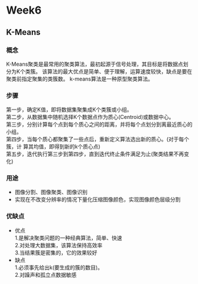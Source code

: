 # Week6

## K-Means

### 概念

K-Means聚类是最常用的聚类算法，最初起源于信号处理，其目标是将数据点划分为K个类簇。
该算法的最大优点是简单、便于理解，运算速度较快，缺点是要在聚类前指定聚集的类簇数。 k-means算法是一种原型聚类算法。

### 步骤

第一步，确定K值，即将数据集聚集成K个类簇或小组。  
第二步，从数据集中随机选择K个数据点作为质心(Centroid)或数据中心。  
第三步，分别计算每个点到每个质心之间的距离，并将每个点划分到离最近质心的小组。  
第四步，当每个质心都聚集了一些点后，重新定义算法选出新的质心。(对于每个簇，计 算其均值，即得到新的k个质心点)  
第五步，迭代执行第三步到第四步，直到迭代终止条件满足为止(聚类结果不再变化)

### 用途

- 图像分割、图像聚类、图像识别
- 实现在不改变分辨率的情况下量化压缩图像颜色，实现图像颜色层级分割

### 优缺点

- 优点  
  1.是解决聚类问题的一种经典算法，简单、快速  
  2.对处理大数据集，该算法保持高效率   
  3.当结果簇是密集的，它的效果较好
- 缺点   
  1.必须事先给出k(要生成的簇的数目)。  
  2.对躁声和孤立点数据敏感